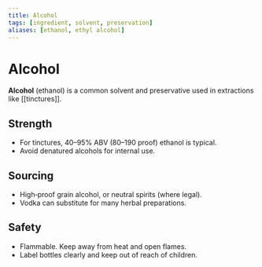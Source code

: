 ```yaml
---
title: Alcohol
tags: [ingredient, solvent, preservation]
aliases: [ethanol, ethyl alcohol]
---
```


# Alcohol

**Alcohol** (ethanol) is a common solvent and preservative used in extractions like [[tinctures]].

## Strength
- For tinctures, 40–95% ABV (80–190 proof) ethanol is typical.
- Avoid denatured alcohols for internal use.

## Sourcing
- High‑proof grain alcohol, or neutral spirits (where legal).
- Vodka can substitute for many herbal preparations.

## Safety
- Flammable. Keep away from heat and open flames.
- Label bottles clearly and keep out of reach of children.

